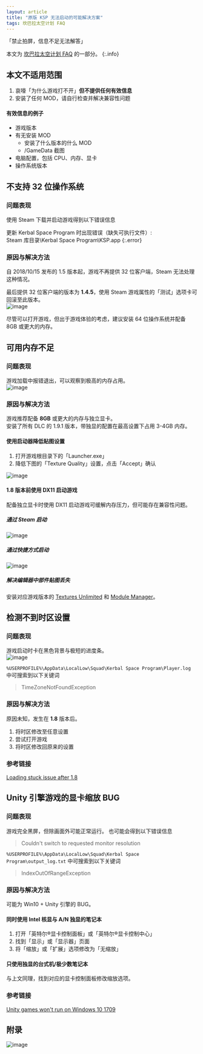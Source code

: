 ```yaml
---
layout: article
title: "原版 KSP 无法启动的可能解决方案"
tags: 坎巴拉太空计划 FAQ
---
```

「禁止拍屏，信息不足无法解答」
<!--more-->

本文为 [坎巴拉太空计划 FAQ](/archive.html?tag=FAQ) 的一部分。
{:.info}

## 本文不适用范围
1. 哀嚎「为什么游戏打不开」**但不提供任何有效信息**
2. 安装了任何 MOD，请自行检查并解决兼容性问题
#### 有效信息的例子
- 游戏版本
- 有无安装 MOD
  - 安装了什么版本的什么 MOD
  - /GameData 截图
- 电脑配置，包括 CPU、内存、显卡
- 操作系统版本

## 不支持 32 位操作系统
### 问题表现
使用 Steam 下载并启动游戏得到以下错误信息

更新 Kerbal Space Program 时出现错误（缺失可执行文件）:  
Steam 库目录\Kerbal Space Program\KSP.app
{:.error}

### 原因与解决方法
自 2018/10/15 发布的 1.5 版本起，游戏不再提供 32 位客户端，Steam 无法处理这种情况。

最后提供 32 位客户端的版本为 **1.4.5**，使用 Steam 游戏属性的「测试」选项卡可回滚至此版本。  
![image](/images/ksp-stuck-fix-01.webp)

尽管可以打开游戏，但出于游戏体验的考虑，建议安装 64 位操作系统并配备 8GB 或更大的内存。

## 可用内存不足
### 问题表现
游戏加载中报错退出，可以观察到极高的内存占用。  
![image](/images/ksp-stuck-fix-02.webp)

### 原因与解决方法
游戏推荐配备 **8GB** 或更大的内存与独立显卡。  
安装了所有 DLC 的 1.9.1 版本，带独显的配置在最高设置下占用 3-4GB 内存。
#### 使用启动器降低贴图设置
1. 打开游戏根目录下的「Launcher.exe」
2. 降低下图的「Texture Quality」设置，点击「Accept」确认

![image](/images/ksp-stuck-fix-03.webp)

#### 1.8 版本前使用 DX11 启动游戏
配备独立显卡时使用 DX11 启动游戏可缓解内存压力，但可能存在兼容性问题。
##### 通过 Steam 启动
![image](/images/ksp-stuck-fix-04.webp)

##### 通过快捷方式启动
![image](/images/ksp-stuck-fix-05.webp)

##### 解决编辑器中部件贴图丢失
安装对应游戏版本的 [Textures Unlimited](https://forum.kerbalspaceprogram.com/index.php?/topic/167450-TU) 和 [Module Manager](https://forum.kerbalspaceprogram.com/index.php?/topic/50533-MM)。

## 检测不到时区设置
### 问题表现
游戏启动时卡在黑色背景与极短的进度条。  
![image](/images/ksp-stuck-fix-06.webp)

`%USERPROFILE%\AppData\LocalLow\Squad\Kerbal Space Program\Player.log` 中可搜索到以下关键词
> TimeZoneNotFoundException

### 原因与解决方法
原因未知，发生在 **1.8** 版本后。
1. 将时区修改至任意设置
2. 尝试打开游戏
3. 将时区修改回原来的设置

### 参考链接
[Loading stuck issue after 1.8](https://forum.kerbalspaceprogram.com/index.php?/topic/190110-d)

## Unity 引擎游戏的显卡缩放 BUG
### 问题表现
游戏完全黑屏，但除画面外可能正常运行。
也可能会得到以下错误信息
> Couldn't switch to requested monitor resolution

`%USERPROFILE%\AppData\LocalLow\Squad\Kerbal Space Program\output_log.txt` 中可搜索到以下关键词
> IndexOutOfRangeException

### 原因与解决方法
可能为 Win10 + Unity 引擎的 BUG。
#### 同时使用 Intel 核显与 A/N 独显的笔记本
1. 打开「英特尔®显卡控制面板」或「英特尔®显卡控制中心」
2. 找到「显示」或「显示器」页面
3. 将「缩放」或「扩展」选项修改为「无缩放」

#### 只使用独显的台式机/极少数笔记本
与上文同理，找到对应的显卡控制面板修改缩放选项。

### 参考链接
[Unity games won't run on Windows 10 1709](https://steamcommunity.com/discussions/forum/1/1480982971174752598)

## 附录
![image](/images/ksp-stuck-fix-07.webp)
